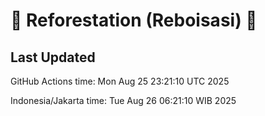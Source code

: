 
# 🌳 Reforestation (Reboisasi) 🌲

## Last Updated

GitHub Actions time: Mon Aug 25 23:21:10 UTC 2025

Indonesia/Jakarta time: Tue Aug 26 06:21:10 WIB 2025
